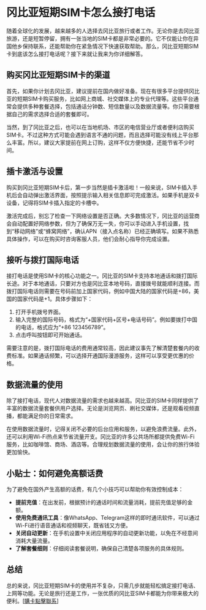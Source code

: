 # 冈比亚短期SIM卡怎么接打电话

随着全球化的发展，越来越多的人选择去冈比亚旅行或者工作。无论你是去冈比亚旅游，还是短暂停留，拥有一张当地的SIM卡都是非常必要的。它不仅能让你在异国他乡保持联系，还能帮助你在紧急情况下快速获取帮助。那么，冈比亚短期SIM卡到底该怎么接打电话呢？接下来就让我来为你详细解答。

## 购买冈比亚短期SIM卡的渠道

首先，如果你计划去冈比亚，建议提前在国内做好准备。现在有很多平台提供冈比亚的短期SIM卡购买服务，比如网上商城、社交媒体上的专业代理等。这些平台通常会提供多种套餐选择，包括通话分钟数、短信数量以及数据流量等。你只需要根据自己的需求选择合适的套餐即可。

当然，到了冈比亚之后，也可以在当地机场、市区的电信营业厅或者便利店购买SIM卡。不过这种方式可能会遇到语言不通的问题，而且选择可能没有线上平台那么丰富。所以，建议大家提前在网上订购，这样不仅方便快捷，还能节省不少时间。

## 插卡激活与设置

购买到冈比亚短期SIM卡后，第一步当然是插卡激活啦！一般来说，SIM卡插入手机后会自动弹出激活界面，按照提示输入相关信息即可完成激活。如果手机是双卡设备，记得将SIM卡插入指定的卡槽中。

激活完成后，别忘了检查一下网络设置是否正确。大多数情况下，冈比亚的运营商会自动配置好网络参数，但为了确保万无一失，你可以手动进入手机设置，找到“移动网络”或“蜂窝网络”，确认APN（接入点名称）已经正确填写。如果不熟悉具体操作，可以在购买时咨询客服人员，他们会耐心指导你完成设置。

## 接听与拨打国际电话

接打电话是使用SIM卡的核心功能之一。冈比亚的SIM卡支持本地通话和拨打国际长途。对于本地通话，只要对方也是冈比亚本地号码，直接拨号就能顺利连接。而拨打国际电话则需要在号码前加上国家代码，例如中国大陆的国家代码是+86，美国的国家代码是+1。具体步骤如下：

1. 打开手机拨号界面。
2. 输入完整的国际号码，格式为“+国家代码+区号+电话号码”。例如要拨打中国的电话，格式应为“+86 123456789”。
3. 点击呼叫按钮即可开始通话。

需要注意的是，拨打国际电话的费用通常较高，因此建议事先了解清楚套餐内的收费标准。如果通话频繁，可以选择开通国际漫游服务，这样可以享受更优惠的价格。

## 数据流量的使用

除了接打电话，现代人对数据流量的需求也越来越高。冈比亚的SIM卡同样提供了丰富的数据流量套餐供用户选择。无论是浏览网页、刷社交媒体，还是观看视频直播，都能满足你的日常需求。

在使用数据流量时，记得关闭不必要的后台应用和服务，以避免浪费流量。此外，还可以利用Wi-Fi热点来节省流量开支。冈比亚的许多公共场所都提供免费Wi-Fi服务，比如咖啡馆、商场、酒店等。合理规划数据流量的使用，会让你的旅行体验更加愉快。

## 小贴士：如何避免高额话费

为了避免在国外产生高额的话费，有几个小技巧可以帮助你有效控制成本：

- **提前充值**：在出发前，根据预计的通话时间和流量消耗，提前充值足够的金额。
- **使用免费通讯工具**：像WhatsApp、Telegram这样的即时通讯软件，可以通过Wi-Fi进行语音通话和视频聊天，既省钱又方便。
- **关闭自动更新**：在手机设置中关闭应用程序的自动更新功能，以免在不经意间消耗大量流量。
- **了解套餐细则**：仔细阅读套餐说明，确保自己清楚各项服务的具体规则。

## 总结

总的来说，冈比亚短期SIM卡的使用并不复杂，只需几步就能轻松搞定接打电话、上网等功能。无论是旅行还是工作，一张优质的冈比亚SIM卡都能为你带来极大的便利。[[購卡點擊聯系](https://t.me/s/esim1088)]